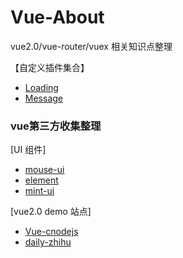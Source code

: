 # Vue-About
vue2.0/vue-router/vuex 相关知识点整理

【自定义插件集合】
+ [Loading](./Loading)
+ [Message](./Message)


### vue第三方收集整理

[UI 组件]
+ [mouse-ui](https://github.com/Jmingzi/muse-ui)
+ [element](https://github.com/ElemeFE/element)
+ [mint-ui](https://github.com/ElemeFE/mint-ui)

[vue2.0 demo 站点]

+ [Vue-cnodejs](https://github.com/Jmingzi/Vue-cnodejs)
+ [daily-zhihu](https://github.com/walleeeee/daily-zhihu)
